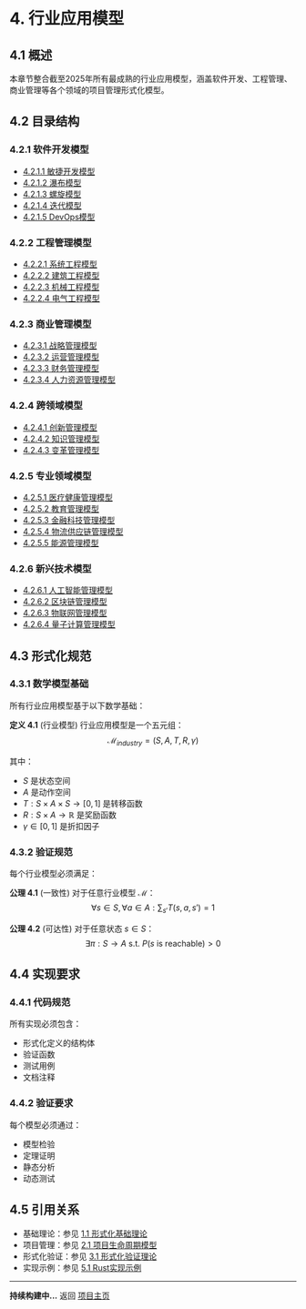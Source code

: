 # 4. 行业应用模型

## 4.1 概述

本章节整合截至2025年所有最成熟的行业应用模型，涵盖软件开发、工程管理、商业管理等各个领域的项目管理形式化模型。

## 4.2 目录结构

### 4.2.1 软件开发模型

- [4.2.1.1 敏捷开发模型](./software-development/agile-models.md)
- [4.2.1.2 瀑布模型](./software-development/waterfall-models.md)
- [4.2.1.3 螺旋模型](./software-development/spiral-models.md)
- [4.2.1.4 迭代模型](./software-development/iterative-models.md)
- [4.2.1.5 DevOps模型](./software-development/devops-models.md)

### 4.2.2 工程管理模型

- [4.2.2.1 系统工程模型](./engineering-management/systems-engineering.md)
- [4.2.2.2 建筑工程模型](./engineering-management/construction-engineering.md)
- [4.2.2.3 机械工程模型](./engineering-management/mechanical-engineering.md)
- [4.2.2.4 电气工程模型](./engineering-management/electrical-engineering.md)

### 4.2.3 商业管理模型

- [4.2.3.1 战略管理模型](./business-management/strategic-management.md)
- [4.2.3.2 运营管理模型](./business-management/operational-management.md)
- [4.2.3.3 财务管理模型](./business-management/financial-management.md)
- [4.2.3.4 人力资源管理模型](./business-management/human-resource-management.md)

### 4.2.4 跨领域模型

- [4.2.4.1 创新管理模型](./business-management/innovation-management.md)
- [4.2.4.2 知识管理模型](./business-management/knowledge-management.md)
- [4.2.4.3 变革管理模型](./business-management/change-management.md)

### 4.2.5 专业领域模型

- [4.2.5.1 医疗健康管理模型](./healthcare-management/healthcare-management.md)
- [4.2.5.2 教育管理模型](./education-management/education-management.md)
- [4.2.5.3 金融科技管理模型](./fintech-management/fintech-management.md)
- [4.2.5.4 物流供应链管理模型](./logistics-management/logistics-management.md)
- [4.2.5.5 能源管理模型](./energy-management/energy-management.md)

### 4.2.6 新兴技术模型

- [4.2.6.1 人工智能管理模型](./ai-management/ai-management.md)
- [4.2.6.2 区块链管理模型](./blockchain-management/blockchain-management.md)
- [4.2.6.3 物联网管理模型](./iot-management/iot-management.md)
- [4.2.6.4 量子计算管理模型](./quantum-management/quantum-management.md)

## 4.3 形式化规范

### 4.3.1 数学模型基础

所有行业应用模型基于以下数学基础：

**定义 4.1** (行业模型) 行业应用模型是一个五元组：
$$\mathcal{M}_{industry} = (S, A, T, R, \gamma)$$

其中：

- $S$ 是状态空间
- $A$ 是动作空间  
- $T: S \times A \times S \rightarrow [0,1]$ 是转移函数
- $R: S \times A \rightarrow \mathbb{R}$ 是奖励函数
- $\gamma \in [0,1]$ 是折扣因子

### 4.3.2 验证规范

每个行业模型必须满足：

**公理 4.1** (一致性) 对于任意行业模型 $\mathcal{M}$：
$$\forall s \in S, \forall a \in A: \sum_{s'} T(s,a,s') = 1$$

**公理 4.2** (可达性) 对于任意状态 $s \in S$：
$$\exists \pi: S \rightarrow A \text{ s.t. } P(s \text{ is reachable}) > 0$$

## 4.4 实现要求

### 4.4.1 代码规范

所有实现必须包含：

- 形式化定义的结构体
- 验证函数
- 测试用例
- 文档注释

### 4.4.2 验证要求

每个模型必须通过：

- 模型检验
- 定理证明
- 静态分析
- 动态测试

## 4.5 引用关系

- 基础理论：参见 [1.1 形式化基础理论](../01-foundations/README.md)
- 项目管理：参见 [2.1 项目生命周期模型](../02-project-management/lifecycle-models.md)
- 形式化验证：参见 [3.1 形式化验证理论](../03-formal-verification/verification-theory.md)
- 实现示例：参见 [5.1 Rust实现示例](../05-implementations/rust-examples.md)

---

**持续构建中...** 返回 [项目主页](../../README.md)
